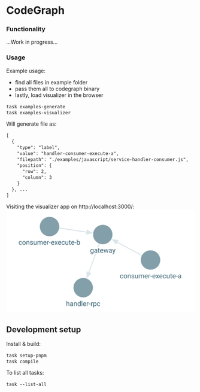 # CodeGraph

### Functionality

...Work in progress...

### Usage

Example usage:

- find all files in example folder
- pass them all to codegraph binary
- lastly, load visualizer in the browser

```
task examples-generate
task examples-visualizer
```

Will generate file as:

```
[
  {
    "type": "label",
    "value": "handler-consumer-execute-a",
    "filepath": "./examples/javascript/service-handler-consumer.js",
    "position": {
      "row": 2,
      "column": 3
    }
  }, ...
]
```

Visiting the visualizer app on http://localhost:3000/:
![plot](./assets/visualizer.png)

## Development setup

Install & build:

```
task setup-pnpm
task compile
```

To list all tasks:

```
task --list-all
```
